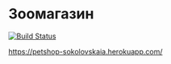 # Зоомагазин


[![Build Status](https://travis-ci.org/Sokolovskaia/pet_shop.svg?branch=master)](https://travis-ci.org/Sokolovskaia/pet_shop)


https://petshop-sokolovskaia.herokuapp.com/